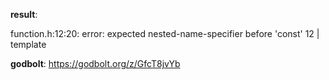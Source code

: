 **result**:
 
function.h:12:20: error: expected nested-name-specifier before 'const'
   12 | template <typename const T>
 
**godbolt**: https://godbolt.org/z/GfcT8jvYb